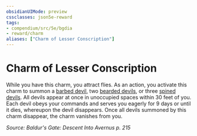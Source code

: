 ```yaml
---
obsidianUIMode: preview
cssclasses: json5e-reward
tags:
- compendium/src/5e/bgdia
- reward/charm
aliases: ["Charm of Lesser Conscription"]
---
```

# Charm of Lesser Conscription

While you have this charm, you attract flies. As an action, you activate this charm to summon a [barbed devil](2-Mechanics/CLI/bestiary/fiend/barbed-devil.md), two [bearded devils](2-Mechanics/CLI/bestiary/fiend/bearded-devil.md), or three [spined devils](2-Mechanics/CLI/bestiary/fiend/spined-devil.md). All devils appear at once in unoccupied spaces within 30 feet of you. Each devil obeys your commands and serves you eagerly for 9 days or until it dies, whereupon the devil disappears. Once all devils summoned by this charm disappear, the charm vanishes from you.

*Source: Baldur's Gate: Descent Into Avernus p. 215*